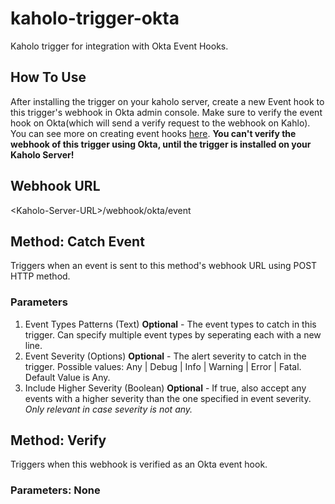 # kaholo-trigger-okta
Kaholo trigger for integration with Okta Event Hooks.

## How To Use
After installing the trigger on your kaholo server, create a new Event hook to this trigger's webhook in Okta admin console. Make sure to verify the event hook on Okta(which will send a verify request to the webhook on Kahlo). You can see more on creating event hooks [here](https://help.okta.com/en/prod/Content/Topics/automation-hooks/event-hooks-main.htm).
**You can't verify the webhook of this trigger using Okta, until the trigger is installed on your Kaholo Server!**

## Webhook URL
\<Kaholo-Server-URL\>/webhook/okta/event

## Method: Catch Event
Triggers when an event is sent to this method's webhook URL using POST HTTP method.

### Parameters
1. Event Types Patterns (Text) **Optional** - The event types to catch in this trigger. Can specify multiple event types by seperating each with a new line.
2. Event Severity (Options) **Optional** - The alert severity to catch in the trigger. Possible values: Any | Debug | Info | Warning | Error | Fatal.
Default Value is Any.
3. Include Higher Severity (Boolean) **Optional** - If true, also accept any events with a higher severity than the one specified in event severity. *Only relevant in case severity is not any.*

## Method: Verify
Triggers when this webhook is verified as an Okta event hook.

### Parameters: None
